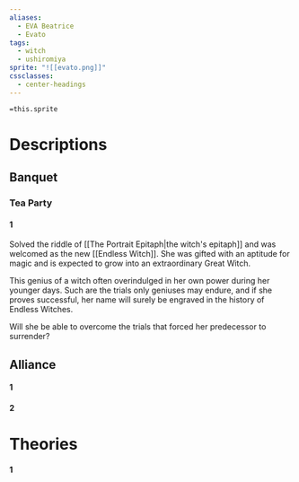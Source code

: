 ```yaml
---
aliases:
  - EVA Beatrice
  - Evato
tags:
  - witch
  - ushiromiya
sprite: "![[evato.png]]"
cssclasses:
  - center-headings
---
```


`=this.sprite`
# Descriptions

## Banquet
### Tea Party
#### 1
Solved the riddle of [[The Portrait Epitaph|the witch's epitaph]] and was welcomed as the new [[Endless Witch]].
She was gifted with an aptitude for magic and is expected to grow into an extraordinary Great Witch.

This genius of a witch often overindulged in her own power during her younger days.
Such are the trials only geniuses may endure, and if she proves successful, her name will surely be engraved in the history of Endless Witches.

Will she be able to overcome the trials that forced her predecessor to surrender?
## Alliance
#### 1
#### 2
# Theories
#### 1